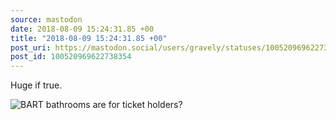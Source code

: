 ```yaml
---
source: mastodon
date: 2018-08-09 15:24:31.85 +00
title: "2018-08-09 15:24:31.85 +00"
post_uri: https://mastodon.social/users/gravely/statuses/100520969622738354
post_id: 100520969622738354
---
```

Huge if true.


![BART bathrooms are for ticket holders?](/images/5327824.jpeg)

